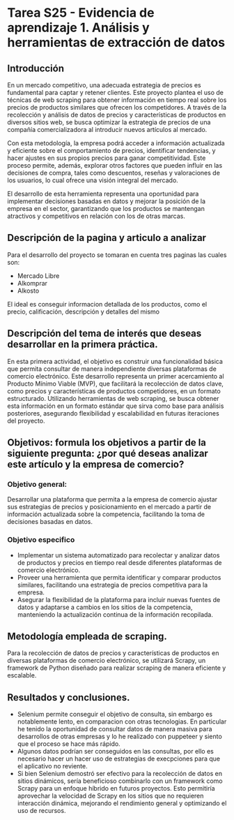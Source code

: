 # Tarea S25 - Evidencia de aprendizaje 1. Análisis y herramientas de extracción de datos

## Introducción

En un mercado competitivo, una adecuada estrategia de precios es fundamental para captar y retener clientes. Este proyecto plantea el uso de técnicas de web scraping para obtener información en tiempo real sobre los precios de productos similares que ofrecen los competidores. A través de la recolección y análisis de datos de precios y características de productos en diversos sitios web, se busca optimizar la estrategia de precios de una compañía comercializadora al introducir nuevos artículos al mercado.

Con esta metodología, la empresa podrá acceder a información actualizada y eficiente sobre el comportamiento de precios, identificar tendencias, y hacer ajustes en sus propios precios para ganar competitividad. Este proceso permite, además, explorar otros factores que pueden influir en las decisiones de compra, tales como descuentos, reseñas y valoraciones de los usuarios, lo cual ofrece una visión integral del mercado.

El desarrollo de esta herramienta representa una oportunidad para implementar decisiones basadas en datos y mejorar la posición de la empresa en el sector, garantizando que los productos se mantengan atractivos y competitivos en relación con los de otras marcas.

## Descripción de la pagina y articulo a analizar

Para el desarrollo del proyecto se tomaran en cuenta tres paginas las cuales son: 
- Mercado Libre
- Alkomprar
- Alkosto

El ideal es conseguir informacion detallada de los productos, como el precio, calificación, descripción y detalles del mismo

## Descripción del tema de interés que deseas desarrollar en la primera práctica.

En esta primera actividad, el objetivo es construir una funcionalidad básica que permita consultar de manera independiente diversas plataformas de comercio electrónico. Este desarrollo representa un primer acercamiento al Producto Mínimo Viable (MVP), que facilitará la recolección de datos clave, como precios y características de productos competidores, en un formato estructurado. Utilizando herramientas de web scraping, se busca obtener esta información en un formato estándar que sirva como base para análisis posteriores, asegurando flexibilidad y escalabilidad en futuras iteraciones del proyecto.

## Objetivos: formula los objetivos a partir de la siguiente pregunta: ¿por qué deseas analizar este artículo y la empresa de comercio?

### Objetivo general:

Desarrollar una plataforma que permita a la empresa de comercio ajustar sus estrategias de precios y posicionamiento en el mercado a partir de información actualizada sobre la competencia, facilitando la toma de decisiones basadas en datos.

### Objetivo especifico

- Implementar un sistema automatizado para recolectar y analizar datos de productos y precios en tiempo real desde diferentes plataformas de comercio electrónico.
- Proveer una herramienta que permita identificar y comparar productos similares, facilitando una estrategia de precios competitiva para la empresa.
- Asegurar la flexibilidad de la plataforma para incluir nuevas fuentes de datos y adaptarse a cambios en los sitios de la competencia, manteniendo la actualización continua de la información recopilada.

## Metodología empleada de scraping.

Para la recolección de datos de precios y características de productos en diversas plataformas de comercio electrónico, se utilizará Scrapy, un framework de Python diseñado para realizar scraping de manera eficiente y escalable.

## Resultados y conclusiones.

- Selenium permite conseguir el objetivo de consulta, sin embargo es notablemente lento, en comparacion con otras tecnologias. En particular he tenido la oportunidad de consultar datos de manera masiva para desarrollos de otras empresas y lo he realizado con puppeteer y siento que el proceso se hace más rápido.
- Algunos datos podrían ser conseguidos en las consultas, por ello es necesario hacer un hacer uso de estrategias de execpciones para que el aplicativo no reviente.
- Si bien Selenium demostró ser efectivo para la recolección de datos en sitios dinámicos, sería beneficioso combinarlo con un framework como Scrapy para un enfoque híbrido en futuros proyectos. Esto permitiría aprovechar la velocidad de Scrapy en los sitios que no requieren interacción dinámica, mejorando el rendimiento general y optimizando el uso de recursos.
